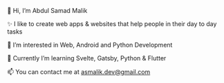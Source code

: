 👋 Hi, I’m Abdul Samad Malik

✨ I like to create web apps & websites that help people in their day to day tasks

👀 I’m interested in Web, Android and Python Development

🌱 Currently I’m learning Svelte, Gatsby, Python & Flutter 

📫 You can contact me at asmalik.dev@gmail.com

